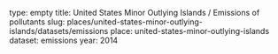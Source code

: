 type: empty
title: United States Minor Outlying Islands / Emissions of pollutants
slug: places/united-states-minor-outlying-islands/datasets/emissions
place: united-states-minor-outlying-islands
dataset: emissions
year: 2014
